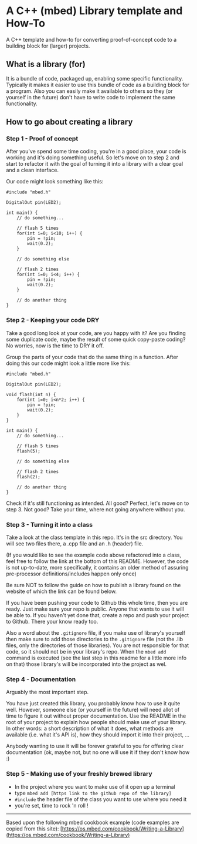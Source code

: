 # A C++ (mbed) Library template and How-To
A C++ template and how-to for converting proof-of-concept code to a building block for (larger) projects.

## What is a library (for)
It is a bundle of code, packaged up, enabling some specific functionality.
Typically it makes it easier to use this bundle of code as a building block for a program. Also you can easily make it available to others so they (or yourself in the future) don't have to write code to implement the same functionality.

## How to go about creating a library

### Step 1 - Proof of concept
After you've spend some time coding, you're in a good place, your code is working and it's doing something useful.
So let's move on to step 2 and start to refactor it with the goal of turning it into a library with a clear goal and a clean interface.

Our code might look something like this:
```
#include "mbed.h"
 
DigitalOut pin(LED2);
 
int main() {
    // do something...
 
    // flash 5 times
    for(int i=0; i<10; i++) {
        pin = !pin;
        wait(0.2);
    }
 
    // do something else
 
    // flash 2 times
    for(int i=0; i<4; i++) {
        pin = !pin;
        wait(0.2);
    }
 
    // do another thing
}
```

### Step 2 - Keeping your code DRY
Take a good long look at your code, are you happy with it? Are you finding some duplicate code, maybe the result of some quick copy-paste coding? No worries, now is the time to DRY it off.

Group the parts of your code that do the same thing in a function.
After doing this our code might look a little more like this:
```
#include "mbed.h"
 
DigitalOut pin(LED2);
 
void flash(int n) {
    for(int i=0; i<n*2; i++) {
        pin = !pin;
        wait(0.2);
    }
}
 
int main() {
    // do something...
 
    // flash 5 times
    flash(5);
 
    // do something else
 
    // flash 2 times
    flash(2);
 
    // do another thing
}
```

Check if it's still functioning as intended. All good? Perfect, let's move on to step 3. Not good? Take your time, where not going anywhere without you.


### Step 3 - Turning it into a class
Take a look at the class template in this repo. It's in the src directory. You will see two files there, a .cpp file and an .h (header) file.

(If you would like to see the example code above refactored into a class, feel free to follow the link at the bottom of this README. However, the code is not up-to-date, more specifically, it contains an older method of assuring pre-processor definitions/includes happen only once)

Be sure NOT to follow the guide on how to publish a library found on the website of which the link can be found below.

If you have been pushing your code to Github this whole time, then you are ready. Just make sure your repo is public. Anyone that wants to use it will be able to.
If you haven't yet done that, create a repo and push your project to Github. There your know ready too.

Also a word about the `.gitignore` file, if you make use of library's yourself then make sure to add those directories to the `.gitignore` file (not the .lib files, only the directories of those libraries).
You are not responsible for that code, so it should not be in your library's repo. When the `mbed add` command is executed (see the last step in this readme for a little more info on that) those library's will be incorporated into the project as wel.

### Step 4 - Documentation
Arguably the most important step.

You have just created this library, you probably know how to use it quite well. However, someone else (or yourself in the future) will need allot of time to figure it out without proper documentation.
Use the README in the root of your project to explain how people should make use of your library. In other words: a short description of what it does, what methods are available (i.e. what it's API is), how they should import it into their project, ...

Anybody wanting to use it will be forever grateful to you for offering clear documentation (ok, maybe not, but no one will use it if they don't know how :)

### Step 5 - Making use of your freshly brewed library
* In the project where you want to make use of it open up a terminal
* type `mbed add [https link to the github repo of the library]`
* ``#include`` the header file of the class you want to use where you need it
* you're set, time to rock 'n roll !



---
Based upon the following mbed cookbook example (code examples are copied from this site):
[https://os.mbed.com/cookbook/Writing-a-Library](https://os.mbed.com/cookbook/Writing-a-Library)